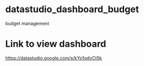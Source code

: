 # datastudio_dashboard_budget
budget management
# Link to view dashboard
https://datastudio.google.com/s/kYo1qdyCt5k

